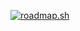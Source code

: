[![roadmap.sh](https://roadmap.sh/card/wide/6559823f68ca6026134d1212?variant=light&roadmaps=javascript%2Ctypescript%2Creact)](https://roadmap.sh)
